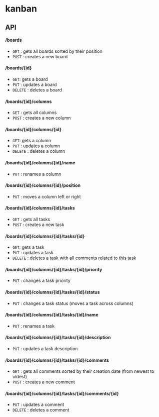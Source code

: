 # kanban

## API

#### /boards
* `GET` : gets all boards sorted by their position
* `POST` : creates a new board

#### /boards/{id}
* `GET`: gets a board
* `PUT` : updates a board
* `DELETE` : deletes a board

#### /boards/{id}/columns
* `GET` : gets all columns
* `POST` : creates a new column

#### /boards/{id}/columns/{id}
* `GET`: gets a column
* `PUT` : updates a column
* `DELETE` : deletes a column

#### /boards/{id}/columns/{id}/name
* `PUT` : renames a column

#### /boards/{id}/columns/{id}/position
* `PUT` : moves a column left or right

#### /boards/{id}/columns/{id}/tasks
* `GET` : gets all tasks
* `POST` : creates a new task

#### /boards/{id}/columns/{id}/tasks/{id}
* `GET`: gets a task
* `PUT` : updates a task
* `DELETE` : deletes a task with all comments related to this task

#### /boards/{id}/columns/{id}/tasks/{id}/priority
* `PUT` : changes a task priority

#### /boards/{id}/columns/{id}/tasks/{id}/status
* `PUT` : changes a task status (moves a task across columns)

#### /boards/{id}/columns/{id}/tasks/{id}/name
* `PUT` : renames a task

#### /boards/{id}/columns/{id}/tasks/{id}/description
* `PUT` : updates a task description

#### /boards/{id}/columns/{id}/tasks/{id}/comments
* `GET` : gets all comments sorted by their creation date (from newest to oldest)
* `POST` : creates a new comment

#### /boards/{id}/columns/{id}/tasks/{id}/comments/{id}
* `PUT` : updates a comment
* `DELETE` : deletes a comment